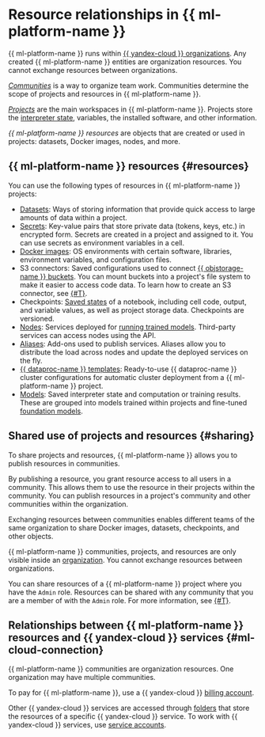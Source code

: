 # Resource relationships in {{ ml-platform-name }}

{{ ml-platform-name }} runs within [{{ yandex-cloud }} organizations](../../organization/). Any created {{ ml-platform-name }} entities are organization resources. You cannot exchange resources between organizations.

_[Communities](community.md)_ is a way to organize team work. Communities determine the scope of projects and resources in {{ ml-platform-name }}.

_[Projects](project.md)_ are the main workspaces in {{ ml-platform-name }}. Projects store the [interpreter state](save-state.md), variables, the installed software, and other information.

_{{ ml-platform-name }} resources_ are objects that are created or used in projects: datasets, Docker images, nodes, and more.

## {{ ml-platform-name }} resources {#resources}

You can use the following types of resources in {{ ml-platform-name }} projects:

* [Datasets](dataset.md): Ways of storing information that provide quick access to large amounts of data within a project.
* [Secrets](secrets.md): Key-value pairs that store private data (tokens, keys, etc.) in encrypted form. Secrets are created in a project and assigned to it. You can use secrets as environment variables in a cell.
* [Docker images](docker.md): OS environments with certain software, libraries, environment variables, and configuration files.
* S3 connectors: Saved configurations used to connect [{{ objstorage-name }} buckets](../../storage/concepts/bucket.md). You can mount buckets into a project's file system to make it easier to access code data. To learn how to create an S3 connector, see [{#T}](../operations/data/connect-to-s3.md).
* Checkpoints: [Saved states](save-state.md) of a notebook, including cell code, output, and variable values, as well as project storage data. Checkpoints are versioned.
* [Nodes](deploy/index.md#node): Services deployed for [running trained models](deploy/). Third-party services can access nodes using the API.
* [Aliases](deploy/index.md#alias): Add-ons used to publish services. Aliases allow you to distribute the load across nodes and update the deployed services on the fly.
* [{{ dataproc-name }} templates](data-proc-template.md): Ready-to-use {{ dataproc-name }} cluster configurations for automatic cluster deployment from a {{ ml-platform-name }} project.
* [Models](models/index.md): Saved interpreter state and computation or training results. These are grouped into models trained within projects and fine-tuned [foundation models](models/foundation-models.md).

## Shared use of projects and resources {#sharing}

To share projects and resources, {{ ml-platform-name }} allows you to publish resources in communities.

By publishing a resource, you grant resource access to all users in a community. This allows them to use the resource in their projects within the community. You can publish resources in a project's community and other communities within the organization.

Exchanging resources between communities enables different teams of the same organization to share Docker images, datasets, checkpoints, and other objects.

{{ ml-platform-name }} communities, projects, and resources are only visible inside an [organization](../../organization/). You cannot exchange resources between organizations.

You can share resources of a {{ ml-platform-name }} project where you have the `Admin` role. Resources can be shared with any community that you are a member of with the `Admin` role. For more information, see [{#T}](../security/index.md).

## Relationships between {{ ml-platform-name }} resources and {{ yandex-cloud }} services {#ml-cloud-connection}

{{ ml-platform-name }} communities are organization resources. One organization may have multiple communities.

To pay for {{ ml-platform-name }}, use a {{ yandex-cloud }} [billing account](../../billing/concepts/billing-account.md).

Other {{ yandex-cloud }} services are accessed through [folders](../../resource-manager/concepts/resources-hierarchy.md#folder) that store the resources of a specific {{ yandex-cloud }} service. To work with {{ yandex-cloud }} services, use [service accounts](../../iam/concepts/users/service-accounts.md).
